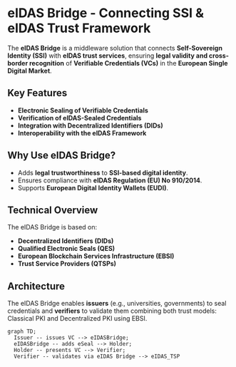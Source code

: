 # eIDAS Bridge - Connecting SSI & eIDAS Trust Framework

The **eIDAS Bridge** is a middleware solution that connects **Self-Sovereign Identity (SSI)** with **eIDAS trust services**, ensuring **legal validity and cross-border recognition** of **Verifiable Credentials (VCs)** in the **European Single Digital Market**.

## Key Features
- **Electronic Sealing of Verifiable Credentials** 
- **Verification of eIDAS-Sealed Credentials** 
- **Integration with Decentralized Identifiers (DIDs)** 
- **Interoperability with the eIDAS Framework** 

## Why Use eIDAS Bridge?
- Adds **legal trustworthiness** to **SSI-based digital identity**.
- Ensures compliance with **eIDAS Regulation (EU) No 910/2014**.
- Supports **European Digital Identity Wallets (EUDI)**.

## Technical Overview
The eIDAS Bridge is based on:
- **Decentralized Identifiers (DIDs)**
- **Qualified Electronic Seals (QES)**
- **European Blockchain Services Infrastructure (EBSI)**
- **Trust Service Providers (QTSPs)**

## Architecture
The eIDAS Bridge enables **issuers** (e.g., universities, governments) to seal credentials and **verifiers** to validate them combining both trust models: Classical PKI and Decentralized PKI using EBSI.

```mermaid
graph TD;
  Issuer -- issues VC --> eIDASBridge;
  eIDASBridge -- adds eSeal --> Holder;
  Holder -- presents VC --> Verifier;
  Verifier -- validates via eIDAS Bridge --> eIDAS_TSP
```

